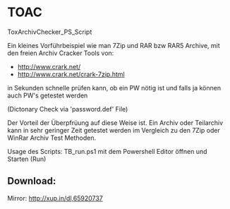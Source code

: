 # TOAC
ToxArchivChecker_PS_Script

 Ein kleines Vorführbeispiel wie man 7Zip und RAR bzw RAR5 Archive,
 mit den freien Archiv Cracker Tools von:
 - http://www.crark.net/
 - http://www.crark.net/crark-7zip.html
 
in Sekunden schnelle prüfen kann, ob ein PW nötig ist 
und falls ja können auch PW's getestet werden 

(Dictonary Check via 'password.def' File) 

Der Vorteil der Überpfrüung auf diese Weise ist. 
Ein Archiv oder Teilarchiv kann in sehr geringer Zeit getestet
werden im Vergleich zu den 7Zip oder WinRar Archiv Test Methoden.

Usage des Scripts: TB_run.ps1 mit dem Powershell Editor öffnen und Starten (Run)

Download:
-------

Mirror: http://xup.in/dl,65920737
